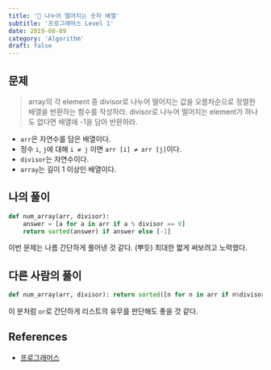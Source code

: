 ```yaml
---
title: '🧠 나누어 떨어지는 숫자 배열'
subtitle: '프로그래머스 Level 1'
date: 2019-08-09
category: 'Algorithm'
draft: false
---
```


## 문제

> array의 각 element 중 divisor로 나누어 떨어지는 값을 오름차순으로 정렬한 배열을 반환하는 함수를 작성하라.
divisor로 나누어 떨어지는 element가 하나도 없다면 배열에 -1을 담아 반환하라.

* `arr`은 자연수를 담은 배열이다.
* 정수 `i`, `j`에 대해 `i ≠ j` 이면 `arr [i] ≠ arr [j]`이다.
* `divisor`는 자연수이다.
* `array`는 길이 1 이상인 배열이다.

## 나의 풀이

```python
def num_array(arr, divisor):
    answer = [a for a in arr if a % divisor == 0]
    return sorted(answer) if answer else [-1]
```

이번 문제는 나름 간단하게 풀어낸 것 같다. (뿌듯)
최대한 짧게 써보려고 노력했다.

## 다른 사람의 풀이

```python
def num_array(arr, divisor): return sorted([n for n in arr if n%divisor == 0]) or [-1]
```

이 분처럼 `or`로 간단하게 리스트의 유무를 판단해도 좋을 것 같다.

## References

* [프로그래머스](https://programmers.co.kr/learn/courses/30/lessons/12910)
